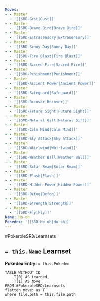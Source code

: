```yaml
---
Moves:
- - Master
  - '[[SRD-Gust|Gust]]'
- - Master
  - '[[SRD-Brave Bird|Brave Bird]]'
- - Master
  - '[[SRD-Extrasensory|Extrasensory]]'
- - Master
  - '[[SRD-Sunny Day|Sunny Day]]'
- - Master
  - '[[SRD-Fire Blast|Fire Blast]]'
- - Master
  - '[[SRD-Sacred Fire|Sacred Fire]]'
- - Master
  - '[[SRD-Punishment|Punishment]]'
- - Master
  - '[[SRD-Ancient Power|Ancient Power]]'
- - Master
  - '[[SRD-Safeguard|Safeguard]]'
- - Master
  - '[[SRD-Recover|Recover]]'
- - Master
  - '[[SRD-Future Sight|Future Sight]]'
- - Master
  - '[[SRD-Natural Gift|Natural Gift]]'
- - Master
  - '[[SRD-Calm Mind|Calm Mind]]'
- - Master
  - '[[SRD-Sky Attack|Sky Attack]]'
- - Master
  - '[[SRD-Whirlwind|Whirlwind]]'
- - Master
  - '[[SRD-Weather Ball|Weather Ball]]'
- - Master
  - '[[SRD-Solar Beam|Solar Beam]]'
- - Master
  - '[[SRD-Flash|Flash]]'
- - Master
  - '[[SRD-Hidden Power|Hidden Power]]'
- - Master
  - '[[SRD-Defog|Defog]]'
- - Master
  - '[[SRD-Strength|Strength]]'
- - Master
  - '[[SRD-Fly|Fly]]'
Name: Ho-oh
Pokedex: '[[SRD-Ho-oh|Ho-oh]]'
---
```


#PokeroleSRD/Learnsets

## `= this.Name` Learnset

**Pokedex Entry:** `= this.Pokedex`

```dataview
TABLE WITHOUT ID
    T[0] AS Learned,
    T[1] AS Move
FROM #PokeroleSRD/Learnsets
flatten moves as T
where file.path = this.file.path
```
